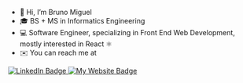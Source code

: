 
- 👋 Hi, I’m Bruno Miguel
- 🎓 BS + MS in Informatics Engineering
- 💻 Software Engineer, specializing in Front End Web Development, mostly interested in React ⚛️
- ✉️ You can reach me at 
<!--- - 👀 I’m looking for a position as a Front End Developer --->

<div id="badges">
  <a href="https://www.linkedin.com/in/miguel--bruno/">
    <img src="https://img.shields.io/badge/LinkedIn-blue?style=for-the-badge&logo=linkedin&logoColor=white" alt="LinkedIn Badge"/>
  </a>
   <a href="https://www.google.com">
    <img src="https://img.shields.io/badge/-My%20Website-red" alt="My Website Badge"/>
  </a>
</div>

<!---
BMiguelDev/BMiguelDev is a ✨ special ✨ repository because its `README.md` (this file) appears on your GitHub profile.
You can click the Preview link to take a look at your changes.
--->
